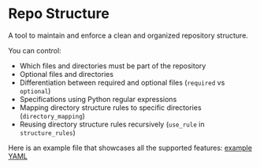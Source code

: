 # Repo Structure

A tool to maintain and enforce a clean and organized repository structure.

You can control:

- Which files and directories must be part of the repository
- Optional files and directories
- Differentiation between required and optional files (`required` vs `optional`)
- Specifications using Python regular expressions
- Mapping directory structure rules to specific directories (`directory_mapping`)
- Reusing directory structure rules recursively (`use_rule` in `structure_rules`)

Here is an example file that showcases all the supported features:
[example YAML](repo_structure_config.yaml)
